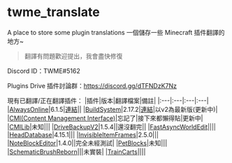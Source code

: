 # twme_translate
A place to store some plugin translations
一個儲存一些 Minecraft 插件翻譯的地方~

> 翻譯有問題歡迎提出，我會盡快修復

Discord ID：TWME#5162

Plugins Drive 插件討論群：https://discord.gg/dTFNDzK7Nz

現有已翻譯/正在翻譯插件：
|插件|版本|翻譯檔案|備註|
|:---|:---|:---|:---|
|[AlwaysOnline](https://www.spigotmc.org/resources/alwaysonline.66591/)|6.1.5|[連結](https://github.com/TWME-TW/twme_translate/tree/main/AlwaysOnline)||
|[BuildSystem](https://www.spigotmc.org/resources/buildsystem-1-8-1-18.60441/)|2.17.2|[連結](https://github.com/TWME-TW/twme_translate/tree/main/BuildSystem)|以v2為最新版(更新中)|
|[CMI(Content Management Interface)](https://www.spigotmc.org/resources/cmi-298-commands-insane-kits-portals-essentials-economy-mysql-sqlite-much-more.3742/)|忘記了|接下來都懶得貼|更新中|
|[CMILib](https://www.spigotmc.org/resources/cmilib.87610/)|未知|||
|[DriveBackupV2](https://www.spigotmc.org/resources/drivebackupv2.79519/)|1.5.4||還沒翻完||
|[FastAsyncWorldEdit](https://www.spigotmc.org/resources/fast-async-worldedit.13932/)||||
|[HeadDatabase](https://www.spigotmc.org/resources/head-database.14280/)|4.15.1|||
|[InvisibleItemFrames](https://www.spigotmc.org/resources/invisibleitemframes-better-item-frames.85085/updates)|2.5.0|||
|[NoteBlockEditor](https://www.spigotmc.org/resources/noteblockeditor.87150/)|1.4.0||完全未經測試|
|[PetBlocks](https://www.spigotmc.org/resources/petblocks-mysql-bungeecord-customizeable-gui-1-8-1-18.12056/)|未知|||
|[SchematicBrushReborn](https://www.spigotmc.org/resources/schematic-brush-reborn.79441/)|||未實裝|
|[TrainCarts](https://www.spigotmc.org/resources/traincarts.39592/)||||
